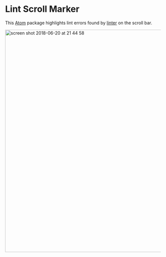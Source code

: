 # Lint Scroll Marker

This [Atom](https://atom.io/) package highlights lint errors found by [linter](https://atom.io/packages/linter) on the scroll bar.

<img width="720" alt="screen shot 2018-06-20 at 21 44 58" src="https://user-images.githubusercontent.com/11520795/41678245-3aa2dcb4-74d3-11e8-9e3c-82c27c6f3eba.png">
